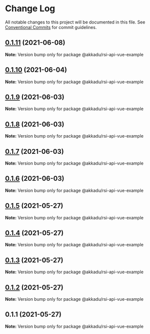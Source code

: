 # Change Log

All notable changes to this project will be documented in this file.
See [Conventional Commits](https://conventionalcommits.org) for commit guidelines.

## [0.1.11](https://github.com/Akkadu/rsi-api-widgets/compare/@akkadu/rsi-api-vue-example@0.1.10...@akkadu/rsi-api-vue-example@0.1.11) (2021-06-08)

**Note:** Version bump only for package @akkadu/rsi-api-vue-example





## [0.1.10](https://github.com/Akkadu/rsi-api-widgets/compare/@akkadu/rsi-api-vue-example@0.1.9...@akkadu/rsi-api-vue-example@0.1.10) (2021-06-04)

**Note:** Version bump only for package @akkadu/rsi-api-vue-example





## [0.1.9](https://github.com/Akkadu/rsi-api-widgets/compare/@akkadu/rsi-api-vue-example@0.1.8...@akkadu/rsi-api-vue-example@0.1.9) (2021-06-03)

**Note:** Version bump only for package @akkadu/rsi-api-vue-example





## [0.1.8](https://github.com/Akkadu/rsi-api-widgets/compare/@akkadu/rsi-api-vue-example@0.1.7...@akkadu/rsi-api-vue-example@0.1.8) (2021-06-03)

**Note:** Version bump only for package @akkadu/rsi-api-vue-example





## [0.1.7](https://github.com/Akkadu/rsi-api-widgets/compare/@akkadu/rsi-api-vue-example@0.1.6...@akkadu/rsi-api-vue-example@0.1.7) (2021-06-03)

**Note:** Version bump only for package @akkadu/rsi-api-vue-example





## [0.1.6](https://github.com/Akkadu/rsi-api-widgets/compare/@akkadu/rsi-api-vue-example@0.1.5...@akkadu/rsi-api-vue-example@0.1.6) (2021-06-03)

**Note:** Version bump only for package @akkadu/rsi-api-vue-example





## [0.1.5](https://github.com/Akkadu/rsi-api-widgets/compare/@akkadu/rsi-api-vue-example@0.1.4...@akkadu/rsi-api-vue-example@0.1.5) (2021-05-27)

**Note:** Version bump only for package @akkadu/rsi-api-vue-example





## [0.1.4](https://github.com/Akkadu/rsi-api-widgets/compare/@akkadu/rsi-api-vue-example@0.1.3...@akkadu/rsi-api-vue-example@0.1.4) (2021-05-27)

**Note:** Version bump only for package @akkadu/rsi-api-vue-example





## [0.1.3](https://github.com/Akkadu/rsi-api-widgets/compare/@akkadu/rsi-api-vue-example@0.1.2...@akkadu/rsi-api-vue-example@0.1.3) (2021-05-27)

**Note:** Version bump only for package @akkadu/rsi-api-vue-example





## [0.1.2](https://github.com/Akkadu/rsi-api-widgets/compare/@akkadu/rsi-api-vue-example@0.1.1...@akkadu/rsi-api-vue-example@0.1.2) (2021-05-27)

**Note:** Version bump only for package @akkadu/rsi-api-vue-example





## 0.1.1 (2021-05-27)

**Note:** Version bump only for package @akkadu/rsi-api-vue-example
